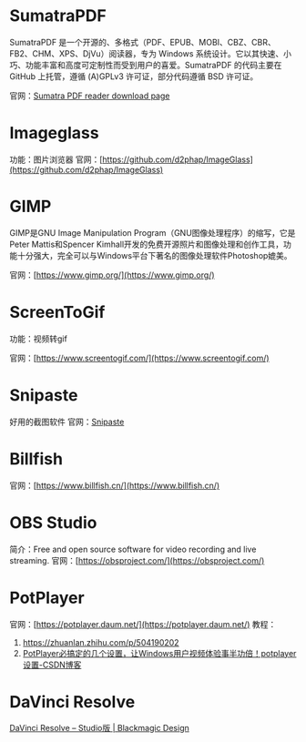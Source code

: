 # SumatraPDF

SumatraPDF 是一个开源的、多格式（PDF、EPUB、MOBI、CBZ、CBR、FB2、CHM、XPS、DjVu）阅读器，专为 Windows 系统设计。它以其快速、小巧、功能丰富和高度可定制性而受到用户的喜爱。SumatraPDF 的代码主要在 GitHub 上托管，遵循 (A)GPLv3 许可证，部分代码遵循 BSD 许可证。

官网：[Sumatra PDF reader download page](https://www.sumatrapdfreader.org/download-free-pdf-viewer)

# Imageglass
功能：图片浏览器
官网：[https://github.com/d2phap/ImageGlass](https://github.com/d2phap/ImageGlass)

# GIMP
GIMP是GNU Image Manipulation Program（GNU图像处理程序）的缩写，它是Peter Mattis和Spencer Kimhall开发的免费开源照片和图像处理和创作工具，功能十分强大，完全可以与Windows平台下著名的图像处理软件Photoshop媲美。

官网：[https://www.gimp.org/](https://www.gimp.org/)

# ScreenToGif
功能：视频转gif

官网：[https://www.screentogif.com/](https://www.screentogif.com/)

# Snipaste
好用的截图软件
官网：[Snipaste](https://zh.snipaste.com/)

# Billfish
官网：[https://www.billfish.cn/](https://www.billfish.cn/)

# OBS Studio
简介：Free and open source software for video recording and live streaming.
官网：[https://obsproject.com/](https://obsproject.com/)

# PotPlayer
官网：[https://potplayer.daum.net/](https://potplayer.daum.net/)
教程：
1. https://zhuanlan.zhihu.com/p/504190202
2. [PotPlayer必搞定的几个设置，让Windows用户视频体验事半功倍！potplayer设置-CSDN博客](https://blog.csdn.net/weixin_47112527/article/details/132612801)

# DaVinci Resolve
[DaVinci Resolve – Studio版 | Blackmagic Design](https://www.blackmagicdesign.com/cn/products/davinciresolve/studio)

